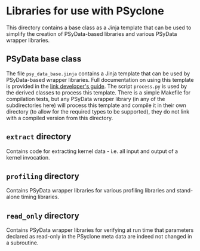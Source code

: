 # Libraries for use with PSyclone

This directory contains a base class as a Jinja template that can be used to simplify
the creation of PSyData-based libraries and various PSyData wrapper libraries.

## PSyData base class

The file ``psy_data_base.jinja`` contains a Jinja template that can be used
by PSyData-based wrapper libraries. Full documentation on using this template
is provided in the
[link developer's guide](https://psyclone-dev.readthedocs.io/en/latest/psy_data.html#jinja).
The script ``process.py`` is used by the derived classes to process this
template. There is a simple Makefile for compilation tests, but any PSyData
wrapper library (in any of the subdirectories here) will process this
template and compile it in their own directory (to allow for the required
types to be supported), they do not link with a compiled version from this
directory.


## `extract` directory

Contains code for extracting kernel data - i.e. all input and output of
a kernel invocation.

## `profiling` directory

Contains PSyData wrapper libraries for various profiling libraries and stand-alone timing
libraries.

## `read_only` directory

Contains PSyData wrapper libraries for verifying at run time that parameters declared
as read-only in the PSyclone meta data are indeed not changed in a subroutine.
